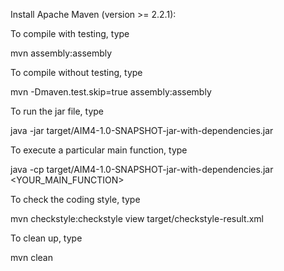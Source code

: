 Install Apache Maven (version >= 2.2.1):

To compile with testing, type

  mvn assembly:assembly

To compile without testing, type

  mvn -Dmaven.test.skip=true assembly:assembly

To run the jar file, type

  java -jar target/AIM4-1.0-SNAPSHOT-jar-with-dependencies.jar

To execute a particular main function, type

  java -cp target/AIM4-1.0-SNAPSHOT-jar-with-dependencies.jar <YOUR_MAIN_FUNCTION>

To check the coding style, type

  mvn checkstyle:checkstyle
  view target/checkstyle-result.xml

To clean up, type

  mvn clean
